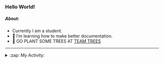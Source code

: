 ### Hello World!

##### About:
- Currently I am a student.
- 🌱 I’m learning how to make better documentation.
- 🌱 GO PLANT SOME TREES AT [TEAM TREES](https://teamtrees.org/)

---
<details>
  <summary>:zap: My Activity:</summary>
  
<!--START_SECTION:waka-->
![Code Time](http://img.shields.io/badge/Code%20Time-1%2C220%20hrs%207%20mins-blue)

**I'm a Night 🦉** 

```text
🌞 Morning                1966 commits        ███░░░░░░░░░░░░░░░░░░░░░░   10.23 % 
🌆 Daytime                6489 commits        ████████░░░░░░░░░░░░░░░░░   33.77 % 
🌃 Evening                5513 commits        ███████░░░░░░░░░░░░░░░░░░   28.69 % 
🌙 Night                  5247 commits        ███████░░░░░░░░░░░░░░░░░░   27.31 % 
```
📅 **I'm Most Productive on Wednesday** 

```text
Monday                   2678 commits        ███░░░░░░░░░░░░░░░░░░░░░░   13.94 % 
Tuesday                  2640 commits        ███░░░░░░░░░░░░░░░░░░░░░░   13.74 % 
Wednesday                4506 commits        ██████░░░░░░░░░░░░░░░░░░░   23.45 % 
Thursday                 2512 commits        ███░░░░░░░░░░░░░░░░░░░░░░   13.07 % 
Friday                   2033 commits        ███░░░░░░░░░░░░░░░░░░░░░░   10.58 % 
Saturday                 1659 commits        ██░░░░░░░░░░░░░░░░░░░░░░░   08.63 % 
Sunday                   3187 commits        ████░░░░░░░░░░░░░░░░░░░░░   16.59 % 
```


📊 **This Week I Spent My Time On** 

```text
🔥 Editors: 
VS Code                  6 hrs 50 mins       ██████████████████░░░░░░░   70.71 % 
Android Studio           1 hr 52 mins        █████░░░░░░░░░░░░░░░░░░░░   19.43 % 
IntelliJ                 57 mins             ██░░░░░░░░░░░░░░░░░░░░░░░   09.85 % 

🐱‍💻 Projects: 
chacha-chaudhary-web     3 hrs               ████████░░░░░░░░░░░░░░░░░   31.12 % 
dev-pro-tips-bot         2 hrs 40 mins       ███████░░░░░░░░░░░░░░░░░░   27.68 % 
apiworkofcc              1 hr 11 mins        ███░░░░░░░░░░░░░░░░░░░░░░   12.33 % 
py-series                45 mins             ██░░░░░░░░░░░░░░░░░░░░░░░   07.84 % 
QA-Application           40 mins             ██░░░░░░░░░░░░░░░░░░░░░░░   06.98 % 
```


 Last Updated on 05/10/2023 08:12:03 UTC
<!--END_SECTION:waka-->
</details>
